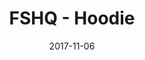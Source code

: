 ---
setID: 1
path: /product/fshq-hoodie
date: 2017-11-06
title: FSHQ - Hoodie
description: Sometimes coding requires working in cold environments. It's often hard to find objects which will help combat that pesky chill. Sure, you could wear fingerless gloves or a sweatervest, but why settle for garments that make you look like you can't afford fingers or sleeves. If only someone would create a body covering with a "hood" type of device to cover your head.
price: '400.25'
image1024: https://psdwizard.github.io/fullstackhq-paymongo/assets/FSHQ-Hoodie-1024.png
image150: https://psdwizard.github.io/fullstackhq-paymongo/assets/FSHQ-Hoodie-150.png
image300: https://psdwizard.github.io/fullstackhq-paymongo/assets/FSHQ-Hoodie-300.png
altText: product image
weight: '100 g'
dimensions: ''
materials: ''
OtherInfo: Lorem ipsum dolor sit amet, consectetur adipiscing elit. Curabitur 
---